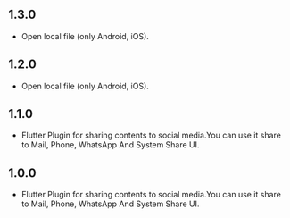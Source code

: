 ## 1.3.0

* Open local file (only Android, iOS).

## 1.2.0

* Open local file (only Android, iOS).

## 1.1.0

* Flutter Plugin for sharing contents to social media.You can use it share to Mail, Phone, WhatsApp And System Share UI.

## 1.0.0

* Flutter Plugin for sharing contents to social media.You can use it share to Mail, Phone, WhatsApp And System Share UI.
